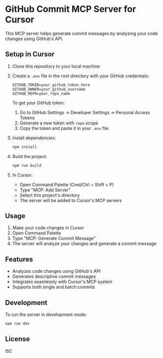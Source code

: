 # GitHub Commit MCP Server for Cursor

This MCP server helps generate commit messages by analyzing your code changes using GitHub's API.

## Setup in Cursor

1. Clone this repository to your local machine
2. Create a `.env` file in the root directory with your GitHub credentials:
   ```
   GITHUB_TOKEN=your_github_token_here
   GITHUB_OWNER=your_github_username
   GITHUB_REPO=your_repo_name
   ```
   To get your GitHub token:
   1. Go to GitHub Settings → Developer Settings → Personal Access Tokens
   2. Generate a new token with `repo` scope
   3. Copy the token and paste it in your `.env` file

3. Install dependencies:
   ```bash
   npm install
   ```

4. Build the project:
   ```bash
   npm run build
   ```

5. In Cursor:
   - Open Command Palette (Cmd/Ctrl + Shift + P)
   - Type "MCP: Add Server"
   - Select this project's directory
   - The server will be added to Cursor's MCP servers

## Usage

1. Make your code changes in Cursor
2. Open Command Palette
3. Type "MCP: Generate Commit Message"
4. The server will analyze your changes and generate a commit message

## Features

- Analyzes code changes using GitHub's API
- Generates descriptive commit messages
- Integrates seamlessly with Cursor's MCP system
- Supports both single and batch commits

## Development

To run the server in development mode:
```bash
npm run dev
```

## License

ISC 